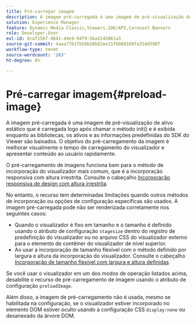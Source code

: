 ```yaml
---
title: Pré-carregar imagem
description: A imagem pré-carregada é uma imagem de pré-visualização de ativo estático que é carregada logo após chamar o método init() e é exibida enquanto as bibliotecas, os ativos e as informações predefinidas do SDK do Viewer são baixados. O objetivo do pré-carregamento da imagem é melhorar visualmente o tempo de carregamento do visualizador e apresentar conteúdo ao usuário rapidamente.
solution: Experience Manager
feature: Dynamic Media Classic,Viewers,SDK/API,Carousel Banners
role: Developer,User
exl-id: 8caf156f-d641-44e9-94f9-5ba3245061a3
source-git-commit: 4aaa77b1fb58b30b02ee15f6080169fa354d5907
workflow-type: tm+mt
source-wordcount: '263'
ht-degree: 0%

---
```


# Pré-carregar imagem{#preload-image}

A imagem pré-carregada é uma imagem de pré-visualização de ativo estático que é carregada logo após chamar o método init() e é exibida enquanto as bibliotecas, os ativos e as informações predefinidas do SDK do Viewer são baixados. O objetivo do pré-carregamento da imagem é melhorar visualmente o tempo de carregamento do visualizador e apresentar conteúdo ao usuário rapidamente.

O pré-carregamento de imagens funciona bem para o método de incorporação do visualizador mais comum, que é a incorporação responsiva com altura irrestrita. Consulte o cabeçalho [Incorporação responsiva de design com altura irrestrita](../../c-html5-aem-asset-viewers/c-html5-aem-carousel/c-html5-aem-carousel.md#concept-b44f1df3c1c64d4e8b5565e7736bf95e).

No entanto, o recurso tem determinadas limitações quando outros métodos de incorporação ou opções de configuração específicas são usados. A imagem pré-carregada pode não ser renderizada corretamente nos seguintes casos:

* Quando o visualizador é fixo em tamanho e o tamanho é definido usando o atributo de configuração `stagesize` dentro do registro de predefinição do visualizador ou no arquivo CSS do visualizador externo para o elemento de contêiner do visualizador de nível superior.
* Ao usar a incorporação de tamanho flexível com o método definido por largura e altura da incorporação do visualizador. Consulte o cabeçalho [Incorporação de tamanho flexível com largura e altura definidas](../../c-html5-aem-asset-viewers/c-html5-aem-interactive-images/c-html5-aem-interactive-images.md#section-6bb5d3c502544ad18a58eafe12a13435).

Se você usar o visualizador em um dos modos de operação listados acima, desabilite o recurso de pré-carregamento de imagem usando o atributo de configuração `preloadImage`.

Além disso, a imagem de pré-carregamento não é usada, mesmo se habilitada na configuração, se o visualizador estiver incorporado no elemento DOM estiver oculto usando a configuração CSS `display:none` ou desanexado da árvore DOM.
